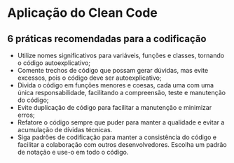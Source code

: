 # Aplicação do Clean Code
## 6 práticas recomendadas para a codificação

- Utilize nomes significativos para variáveis, funções e classes, tornando o código autoexplicativo;
- Comente trechos de código que possam gerar dúvidas, mas evite excessos, pois o código deve ser autoexplicativo;
- Divida o código em funções menores e coesas, cada uma com uma única responsabilidade, facilitando a compreensão, teste e manutenção do código;
- Evite duplicação de código para facilitar a manutenção e minimizar erros;
- Refatore o código sempre que puder para manter a qualidade e evitar a acumulação de dívidas técnicas.
- Siga padrões de codificação para manter a consistência do código e facilitar a colaboração com outros desenvolvedores. Escolha um padrão de notação e use-o em todo o código.